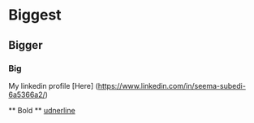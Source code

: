 # Biggest
## Bigger
### Big

My linkedin profile [Here] (https://www.linkedin.com/in/seema-subedi-6a5366a2/)

** Bold **
<u>udnerline</u>



